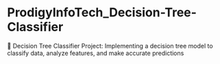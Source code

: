 # ProdigyInfoTech_Decision-Tree-Classifier
🌳 Decision Tree Classifier Project: Implementing a decision tree model to classify data, analyze features, and make accurate predictions

